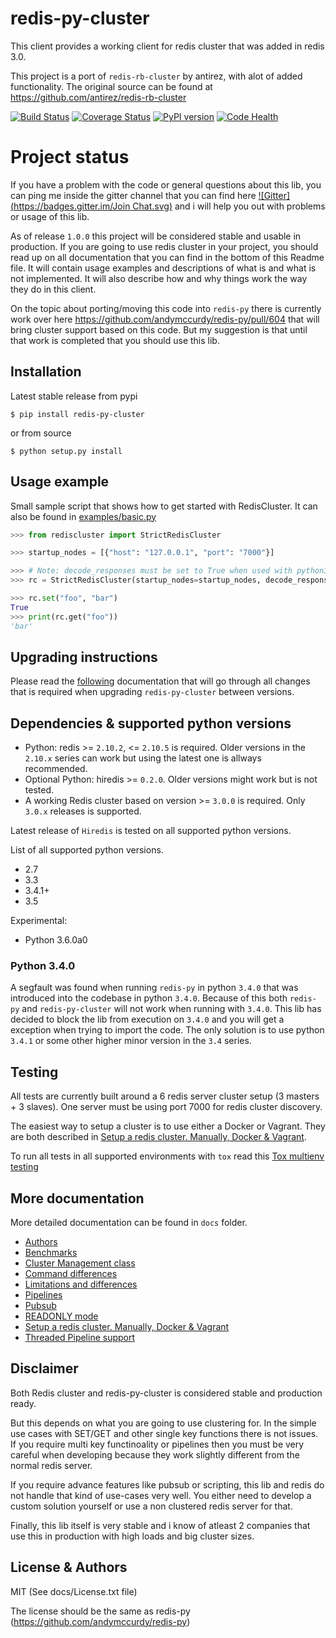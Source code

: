 # redis-py-cluster

This client provides a working client for redis cluster that was added in redis 3.0.

This project is a port of `redis-rb-cluster` by antirez, with alot of added functionality. The original source can be found at https://github.com/antirez/redis-rb-cluster

[![Build Status](https://travis-ci.org/Grokzen/redis-py-cluster.svg?branch=master)](https://travis-ci.org/Grokzen/redis-py-cluster) [![Coverage Status](https://coveralls.io/repos/Grokzen/redis-py-cluster/badge.png)](https://coveralls.io/r/Grokzen/redis-py-cluster) [![PyPI version](https://badge.fury.io/py/redis-py-cluster.svg)](http://badge.fury.io/py/redis-py-cluster) [![Code Health](https://landscape.io/github/Grokzen/redis-py-cluster/unstable/landscape.svg)](https://landscape.io/github/Grokzen/redis-py-cluster/unstable)



# Project status

If you have a problem with the code or general questions about this lib, you can ping me inside the gitter channel that you can find here [![Gitter](https://badges.gitter.im/Join Chat.svg)](https://gitter.im/Grokzen/redis-py-cluster?utm_source=badge&utm_medium=badge&utm_campaign=pr-badge&utm_content=badge) and i will help you out with problems or usage of this lib.

As of release `1.0.0` this project will be considered stable and usable in production. If you are going to use redis cluster in your project, you should read up on all documentation that you can find in the bottom of this Readme file. It will contain usage examples and descriptions of what is and what is not implemented. It will also describe how and why things work the way they do in this client.

On the topic about porting/moving this code into `redis-py` there is currently work over here https://github.com/andymccurdy/redis-py/pull/604 that will bring cluster support based on this code. But my suggestion is that until that work is completed that you should use this lib.



## Installation

Latest stable release from pypi

```
$ pip install redis-py-cluster
```

or from source

```
$ python setup.py install
```



## Usage example

Small sample script that shows how to get started with RedisCluster. It can also be found in [examples/basic.py](examples/basic.py)

```python
>>> from rediscluster import StrictRedisCluster

>>> startup_nodes = [{"host": "127.0.0.1", "port": "7000"}]

>>> # Note: decode_responses must be set to True when used with python3
>>> rc = StrictRedisCluster(startup_nodes=startup_nodes, decode_responses=True)

>>> rc.set("foo", "bar")
True
>>> print(rc.get("foo"))
'bar'
```



## Upgrading instructions

Please read the [following](docs/Upgrading.md) documentation that will go through all changes that is required when upgrading `redis-py-cluster` between versions.



## Dependencies & supported python versions

- Python: redis >= `2.10.2`, <= `2.10.5` is required.
  Older versions in the `2.10.x` series can work but using the latest one is allways recommended.
- Optional Python: hiredis >= `0.2.0`. Older versions might work but is not tested.
- A working Redis cluster based on version >= `3.0.0` is required. Only `3.0.x` releases is supported.

Latest release of `Hiredis` is tested on all supported python versions.

List of all supported python versions.

- 2.7
- 3.3
- 3.4.1+
- 3.5

Experimental:

- Python 3.6.0a0


### Python 3.4.0

A segfault was found when running `redis-py` in python `3.4.0` that was introduced into the codebase in python `3.4.0`. Because of this both `redis-py` and `redis-py-cluster` will not work when running with `3.4.0`. This lib has decided to block the lib from execution on `3.4.0` and you will get a exception when trying to import the code. The only solution is to use python `3.4.1` or some other higher minor version in the `3.4` series.



## Testing

All tests are currently built around a 6 redis server cluster setup (3 masters + 3 slaves). One server must be using port 7000 for redis cluster discovery.

The easiest way to setup a cluster is to use either a Docker or Vagrant. They are both described in [Setup a redis cluster. Manually, Docker & Vagrant](docs/Cluster_Setup.md).

To run all tests in all supported environments with `tox` read this [Tox multienv testing](docs/Tox.md)



## More documentation

More detailed documentation can be found in `docs` folder.

- [Authors](docs/Authors)
- [Benchmarks](docs/Benchmarks.md)
- [Cluster Management class](docs/ClusterMgt.md)
- [Command differences](docs/Commands.md)
- [Limitations and differences](docs/Limits_and_differences.md)
- [Pipelines](docs/Pipelines.md)
- [Pubsub](docs/Pubsub.md)
- [READONLY mode](docs/Readonly_mode.md)
- [Setup a redis cluster. Manually, Docker & Vagrant](docs/Cluster_Setup.md)
- [Threaded Pipeline support](docs/Threads.md)



## Disclaimer

Both Redis cluster and redis-py-cluster is considered stable and production ready.

But this depends on what you are going to use clustering for. In the simple use cases with SET/GET and other single key functions there is not issues. If you require multi key functinoality or pipelines then you must be very careful when developing because they work slightly different from the normal redis server.

If you require advance features like pubsub or scripting, this lib and redis do not handle that kind of use-cases very well. You either need to develop a custom solution yourself or use a non clustered redis server for that.

Finally, this lib itself is very stable and i know of atleast 2 companies that use this in production with high loads and big cluster sizes.



## License & Authors

MIT (See docs/License.txt file)

The license should be the same as redis-py (https://github.com/andymccurdy/redis-py)
